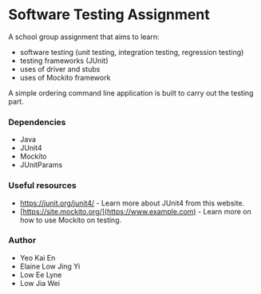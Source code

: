 # Software Testing Assignment

A school group assignment that aims to learn:

- software testing (unit testing, integration testing, regression testing)
- testing frameworks (JUnit)
- uses of driver and stubs
- uses of Mockito framework

A simple ordering command line application is built to carry out the testing part.

### Dependencies

- Java
- JUnit4
- Mockito
- JUnitParams

### Useful resources

- https://junit.org/junit4/ - Learn more about JUnit4 from this website.
- [https://site.mockito.org/](https://www.example.com) - Learn more on how to use Mockito on testing. 

### Author

- Yeo Kai En
- Elaine Low Jing Yi
- Low Ee Lyne
- Low Jia Wei
